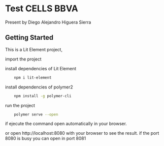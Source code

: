 # Test CELLS BBVA 
Present by Diego Alejandro Higuera Sierra

## Getting Started
This is a Lit Element project, 

import the project

install dependencies of Lit Element
```bash
    npm i lit-element
```

install dependencies of polymer2
```bash
    npm install -g polymer-cli
```

run the project  
```bash
    polymer serve --open
```

if ejecute the command open automatically in your browser.

or open http://localhost:8080 with your browser to see the result.
if the port 8080 is busy you can open in port 8081